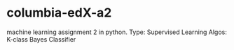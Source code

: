 # columbia-edX-a2
machine learning assignment 2 in python.
Type: Supervised Learning
Algos: K-class Bayes Classifier
